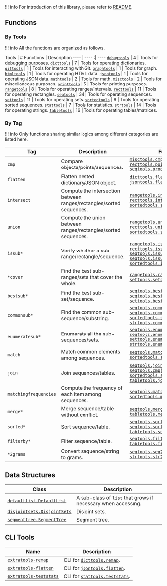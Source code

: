!!! info
    For introduction of this library, please refer to [README](README).

## Functions

### By Tools

!!! info
    All the functions are organized as follows.

Tools                                  | # Functions | Description
----                                   | ----       :| ----
[`debugtools`](functions/debugtools)   | 4           | Tools for debugging purposes.
[`dicttools`](functions/dicttools)     | 7           | Tools for operating dictionaries.
[`gittools`](functions/gittools)       | 1           | Tools for interacting with Git.
[`graphtools`](functions/graphtools)   | 1           | Tools for graph.
[`htmltools`](functions/htmltools)     | 1           | Tools for operating HTML data.
[`jsontools`](functions/jsontools)     | 1           | Tools for operating JSON data.
[`mathtools`](functions/mathtools)     | 2           | Tools for math.
[`misctools`](functions/misctools)     | 2           | Tools for miscellaneous purposes.
[`printtools`](functions/printtools)   | 5           | Tools for printing purposes.
[`rangetools`](functions/rangetools)   | 8           | Tools for operating ranges/intervals.
[`recttools`](functions/recttools)     | 11          | Tools for operating rectangles.
[`seqtools`](functions/seqtools)       | 34          | Tools for operating sequences.
[`settools`](functions/settools)       | 11          | Tools for operating sets.
[`sortedtools`](functions/sortedtools) | 9           | Tools for operating sorted sequences.
[`stattools`](functions/stattools)     | 7           | Tools for statistics.
[`strtools`](functions/strtools)       | 14          | Tools for operating strings.
[`tabletools`](functions/tabletools)   | 16          | Tools for operating tables/matrices.

### By Tag

!!! info
    Only functions sharing similar logics among different categories are listed here.

Tag                   | Description                                                          | Functions
----                  | ----                                                                 | ----
`cmp`                 | Compare objects/points/sequences.                                    | [`misctools.cmp`](functions/misctools#cmp) <br/> [`recttools.pointcmp`](functions/recttools#pointcmp) <br/> [`seqtools.productcmp`](functions/seqtools#productcmp)
`flatten`             | Flatten nested dictionary/JSON object.                               | [`dicttools.flatten`](functions/dicttools#flatten) <br/> [`jsontools.flatten`](functions/jsontools#flatten)
`intersect`           | Compute the intersection between ranges/rectangles/sorted sequences. | [`rangetools.intersect`](functions/rangetools#intersect) <br/> [`recttools.intersect`](functions/recttools#intersect) <br/> [`sortedtools.sortedcommon`](functions/sortedtools#sortedcommon)
`union`               | Compute the union between ranges/rectangles/sorted sequences.        | [`rangetools.union`](functions/rangetools#union) <br/> [`recttools.union`](functions/recttools#union) <br/> [`sortedtools.sortedall`](functions/sortedtools#sortedall)
`issub*`              | Verify whether a sub-range/rectangle/sequence.                       | [`rangetools.issubrange`](functions/rangetools#issubrange) <br/> [`recttools.issubrect`](functions/recttools#issubrect) <br/> [`seqtools.issubseq`](functions/seqtools/seqwithoutgap#issubseq) <br/> [`seqtools.issubseqwithgap`](functions/seqtools/seqwithgap#issubseqwithgap) <br/> [`sortedtools.issubsorted`](functions/sortedtools#issubsorted)
`*cover`              | Find the best sub-ranges/sets that cover the whole.                  | [`rangetools.rangecover`](functions/rangetools#rangecover) <br/> [`settools.setcover`](functions/settools#setcover)
`bestsub*`            | Find the best sub-set/sequence.                                      | [`seqtools.bestsubseq`](functions/seqtools#bestsubseq) <br/> [`seqtools.bestsubseqwithgap`](functions/seqtools#bestsubseqwithgap) <br/> [`settools.bestsubset`](functions/settools#bestsubset)
`commonsub*`          | Find the common sub-sequence/substring.                              | [`seqtools.commonsubseq`](functions/seqtools/seqwithoutgap#commonsubseq) <br/> [`seqtools.commonsubseqwithgap`](functions/seqtools/seqwithgap#commonsubseqwithgap) <br/> [`sortedtools.sortedcommon`](functions/sortedtools#sortedcommon) <br/> [`strtools.commonsubstr`](functions/strtools#commonsubstr)
`euumeratesub*`       | Enumerate all the sub-sequences/sets.                                | [`seqtools.enumeratesubseqs`](functions/seqtools/seqwithoutgap#enumeratesubseqs) <br/> [`seqtools.enumeratesubseqswithgap`](functions/seqtools/seqwithgap#enumeratesubseqswithgap) <br/> [`settools.enumeratesubsets`](functions/settools#enumeratesubsets) <br/> [`strtools.enumeratesubstrs`](functions/strtools#enumeratesubstrs)
`match`               | Match common elements among sequences.                               | [`seqtools.match`](functions/seqtools#match) <br/> [`sortedtools.sortedmatch`](functions/sortedtools#sortedmatch)
`join`                | Join sequences/tables.                                               | [`seqtools.join`](functions/seqtools#join) <br/> [`seqtools.cmpjoin`](functions/seqtools#cmpjoin) <br/> [`sortedtools.sortedjoin`](functions/sortedtools#sortedjoin) <br/> [`tabletools.join`](functions/tabletools#join)
`matchingfrequencies` | Compute the frequency of each item among sequences.                  | [`seqtools.matchingfrequencies`](functions/seqtools#matchingfrequencies) <br/> [`sortedtools.matchingfrequencies`](functions/sortedtools#matchingfrequencies)
`merge*`              | Merge sequence/table without conflict.                               | [`seqtools.mergeseqs`](functions/seqtools#mergeseqs) <br/> [`tabletools.mergecols`](functions/tabletools#mergecols)
`sorted*`             | Sort sequence/table.                                                 | [`seqtools.sortedbyrank`](functions/seqtools#sortedbyrank) <br/> [`seqtools.sortedtorank`](functions/seqtools#sortedtorank) <br/> [`tabletools.sortedbycol`](functions/tabletools#sortedbycol)
`filterby*`           | Filter sequence/table.                                               | [`seqtools.filterbyother`](functions/seqtools#filterbyother) <br/> [`tabletools.filterbycol`](functions/tabletools#filterbycol)
`*2grams`             | Convert sequence/string to grams.                                    | [`seqtools.seq2grams`](functions/seqtools#seq2grams) <br/> [`strtools.str2grams`](functions/strtools#str2grams)

## Data Structures

Class                                                      | Description
----                                                       | ----
[`defaultlist.DefaultList`](datastructures/defaultlist)    | A sub-class of `list` that grows if necessary when accessing.
[`disjointsets.DisjointSets`](datastructures/disjointsets) | Disjoint sets.
[`segmenttree.SegmentTree`](datastructures/segmenttree)    | Segment tree.

## CLI Tools

Name                                              | Description
----                                              | ----
[`extratools-remap`](cli#dicttools.remap)         | CLI for [`dicttools.remap`](functions/dicttools#remap).
[`extratools-flatten`](cli#jsontools.flatten)     | CLI for [`jsontools.flatten`](functions/jsontools#flatten).
[`extratools-teststats`](cli#stattools.teststats) | CLI for [`stattools.teststats`](functions/stattools#teststats).
